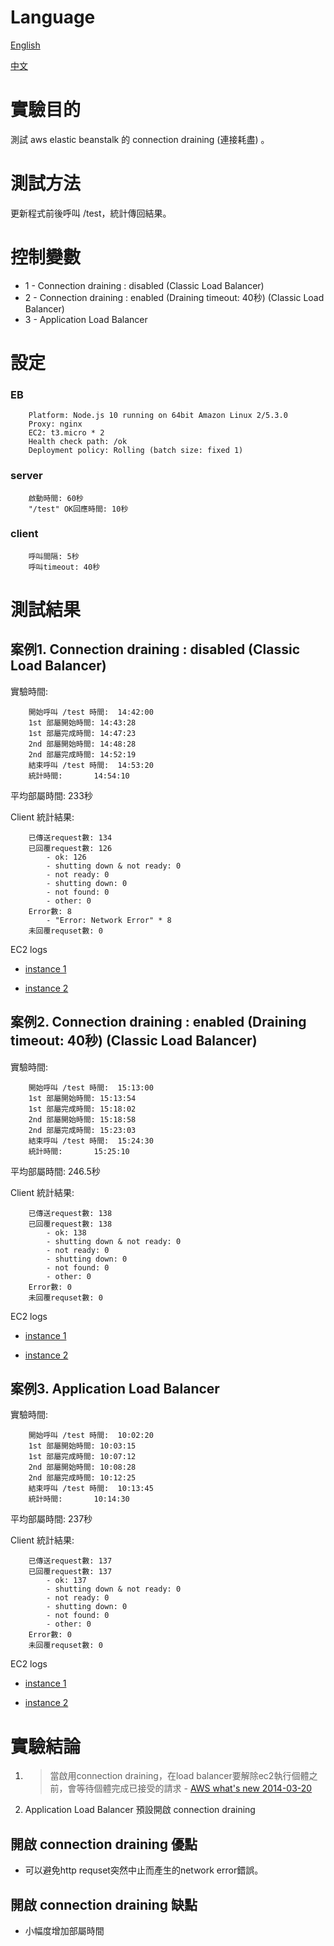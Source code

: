 # Language
[English](https://github.com/a179346/aws-elastic-beanstalk-connection-draining-test/blob/main/README.md)

[中文](https://github.com/a179346/aws-elastic-beanstalk-connection-draining-test/blob/main/README-zh-tw.md)

# 實驗目的
測試 aws elastic beanstalk 的 connection draining (連接耗盡) 。

# 測試方法
更新程式前後呼叫 /test，統計傳回結果。

# 控制變數
* 1 - Connection draining : disabled (Classic Load Balancer)
* 2 - Connection draining : enabled (Draining timeout: 40秒) (Classic Load Balancer)
* 3 - Application Load Balancer

# 設定
### EB
```
	Platform: Node.js 10 running on 64bit Amazon Linux 2/5.3.0
	Proxy: nginx
	EC2: t3.micro * 2
	Health check path: /ok
	Deployment policy: Rolling (batch size: fixed 1)
```
### server
```
	啟動時間: 60秒
	"/test" OK回應時間: 10秒
```
### client
```
	呼叫間隔: 5秒
	呼叫timeout: 40秒
```

# 測試結果
## **案例1. Connection draining : disabled (Classic Load Balancer)**
實驗時間:
```
	開始呼叫 /test 時間:	14:42:00
	1st 部屬開始時間:	14:43:28
	1st 部屬完成時間:	14:47:23
	2nd 部屬開始時間:	14:48:28
	2nd 部屬完成時間:	14:52:19
	結束呼叫 /test 時間:	14:53:20
	統計時間:		14:54:10
```
平均部屬時間: 233秒

Client 統計結果:
```
	已傳送request數: 134
	已回覆request數: 126
		- ok: 126
		- shutting down & not ready: 0
		- not ready: 0
		- shutting down: 0
		- not found: 0
		- other: 0
	Error數: 8
		- "Error: Network Error" * 8
	未回覆requset數: 0
```
EC2 logs

* [instance 1](https://github.com/a179346/aws-elastic-beanstalk-connection-draining-test/blob/main/testResult/case1-instance1.txt)

* [instance 2](https://github.com/a179346/aws-elastic-beanstalk-connection-draining-test/blob/main/testResult/case1-instance2.txt)

## **案例2. Connection draining : enabled (Draining timeout: 40秒) (Classic Load Balancer)**
實驗時間:
```
	開始呼叫 /test 時間:	15:13:00
	1st 部屬開始時間:	15:13:54
	1st 部屬完成時間:	15:18:02
	2nd 部屬開始時間:	15:18:58
	2nd 部屬完成時間:	15:23:03
	結束呼叫 /test 時間:	15:24:30
	統計時間:		15:25:10
```
平均部屬時間: 246.5秒

Client 統計結果:
```
	已傳送request數: 138
	已回覆request數: 138
		- ok: 138
		- shutting down & not ready: 0
		- not ready: 0
		- shutting down: 0
		- not found: 0
		- other: 0
	Error數: 0
	未回覆requset數: 0
```
EC2 logs

* [instance 1](https://github.com/a179346/aws-elastic-beanstalk-connection-draining-test/blob/main/testResult/case2-instance1.txt)

* [instance 2](https://github.com/a179346/aws-elastic-beanstalk-connection-draining-test/blob/main/testResult/case2-instance2.txt)

## **案例3. Application Load Balancer**
實驗時間:
```
	開始呼叫 /test 時間:	10:02:20
	1st 部屬開始時間:	10:03:15
	1st 部屬完成時間:	10:07:12
	2nd 部屬開始時間:	10:08:28
	2nd 部屬完成時間:	10:12:25
	結束呼叫 /test 時間:	10:13:45
	統計時間:		10:14:30
```
平均部屬時間: 237秒

Client 統計結果:
```
	已傳送request數: 137
	已回覆request數: 137
		- ok: 137
		- shutting down & not ready: 0
		- not ready: 0
		- shutting down: 0
		- not found: 0
		- other: 0
	Error數: 0
	未回覆requset數: 0
```
EC2 logs

* [instance 1](https://github.com/a179346/aws-elastic-beanstalk-connection-draining-test/blob/main/testResult/case3-instance1.txt)

* [instance 2](https://github.com/a179346/aws-elastic-beanstalk-connection-draining-test/blob/main/testResult/case3-instance2.txt)

# 實驗結論
1. > 當啟用connection draining，在load balancer要解除ec2執行個體之前，會等待個體完成已接受的請求 - [AWS what's new 2014-03-20](https://aws.amazon.com/tw/about-aws/whats-new/2014/03/20/elastic-load-balancing-supports-connection-draining/)
2. Application Load Balancer 預設開啟 connection draining

## 開啟 connection draining 優點
* 可以避免http requset突然中止而產生的network error錯誤。

## 開啟 connection draining 缺點
* 小幅度增加部屬時間
